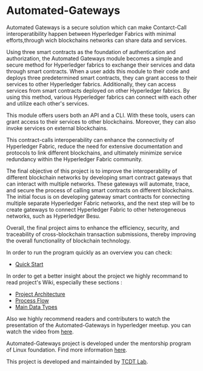 # Automated-Gateways

Automated Gateways is a secure solution which can make Contarct-Call interoperatibility happen between Hyperledger Fabrics with minimal efforts,through wich blockchains networks can share data and services.

Using three smart contracts as the foundation of authentication and authorization, the Automated Gateways module becomes a simple and secure method for Hyperledger fabrics to exchange their services and data through smart contracts. When a user adds this module to their code and deploys three predetermined smart contracts, they can grant access to their services to other Hyperledger fabrics. Additionally, they can access services from smart contracts deployed on other Hyperledger fabrics. By using this method, various Hyperledger fabrics can connect with each other and utilize each other's services.

This module offers users both an API and a CLI. With these tools, users can grant access to their services to other blockchains. Moreover, they can also invoke services on external blockchains.

 This contract-calls interoperability  can enhance the connectivity of Hyperledger Fabric, reduce the need for extensive documentation and protocols to link different blockchains, and ultimately minimize service redundancy within the Hyperledger Fabric community.

The final objective of this project is to improve the interoperability of different blockchain networks by developing smart contract gateways that can interact with multiple networks. These gateways will automate, trace, and secure the process of calling smart contracts on different blockchains. The initial focus is on developing gateway smart contracts for connecting multiple separate Hyperledger Fabric networks, and the next step will be to create gateways to connect Hyperledger Fabric to other heterogeneous networks, such as Hyperledger Besu.

Overall, the final project aims to enhance the efficiency, security, and traceability of cross-blockchain transaction submissions, thereby improving the overall functionality of blockchain technology.

In order to run the program quickly as an overview you can check:
*  [Quick Start](https://github.com/tcdt-lab/Automated-Gateways/wiki/Quick-Start)
  
In order to get a better insight about the project we highly recommand to read project's Wiki, especially these sections  :

*  [Project Architecture](https://github.com/tcdt-lab/Automated-Gateways/wiki/Architecture)
*  [Process Flow](https://github.com/tcdt-lab/Automated-Gateways/wiki/Process-Flow)
*  [Main Data Types](https://github.com/tcdt-lab/Automated-Gateways/wiki/Main-Data-Types)

Also we highly recommend readers and contributers to watch the presentation of the Automated-Gateways in hyperledger meetup. you can watch the video from [here](https://www.youtube.com/live/zVNNh5OCplM?si=9byA615Pfkt49C6i).

Automated-Gateways project is developed under the mentorship program of Linux foundation. Find more information [here](https://wiki.hyperledger.org/display/INTERN).

This project is developed and maintainded by [TCDT Lab](https://tcdt.ca/).


